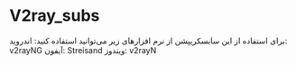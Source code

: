 # V2ray_subs
برای استفاده از این سابسکریپشن از نرم افزارهای زیر می‌توانید استفاده کنید:
اندروید: v2rayNG
آیفون: Streisand
ویندوز: v2rayN

